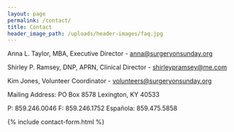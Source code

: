 ```yaml
---
layout: page
permalink: /contact/
title: Contact
header_image_path: /uploads/header-images/faq.jpg
---
```

Anna L. Taylor, MBA, Executive Director - anna@surgeryonsunday.org

Shirley P. Ramsey, DNP, APRN, Clinical Director - shirleypramsey@me.com

Kim Jones, Volunteer Coordinator - volunteers@surgeryonsunday.org

Mailing Address:
PO Box 8578
Lexington, KY 40533

P: 859.246.0046
F: 859.246.1752
Española: 859.475.5858

{% include contact-form.html %}